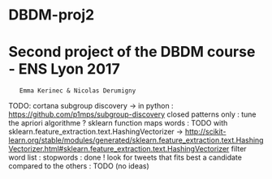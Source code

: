 # DBDM-proj2
Second project of the DBDM course - ENS Lyon 2017
=================================================
       Emma Kerinec & Nicolas Derumigny


TODO: 	cortana subgroup discovery
		  -> in python : https://github.com/p1mps/subgroup-discovery
		closed patterns only : tune the apriori algorithme ?
		sklearn function maps words : TODO with sklearn.feature_extraction.text.HashingVectorizer
		  -> http://scikit-learn.org/stable/modules/generated/sklearn.feature_extraction.text.HashingVectorizer.html#sklearn.feature_extraction.text.HashingVectorizer
		filter word list : stopwords : done !
		look for tweets that fits best a candidate compared to the others : TODO (no ideas)